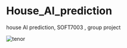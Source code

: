 # House_AI_prediction
house AI prediction, SOFT7003 , group project  


![tenor](https://user-images.githubusercontent.com/44726497/101210954-44974980-366e-11eb-9b3d-bed46c2ea96f.gif)
